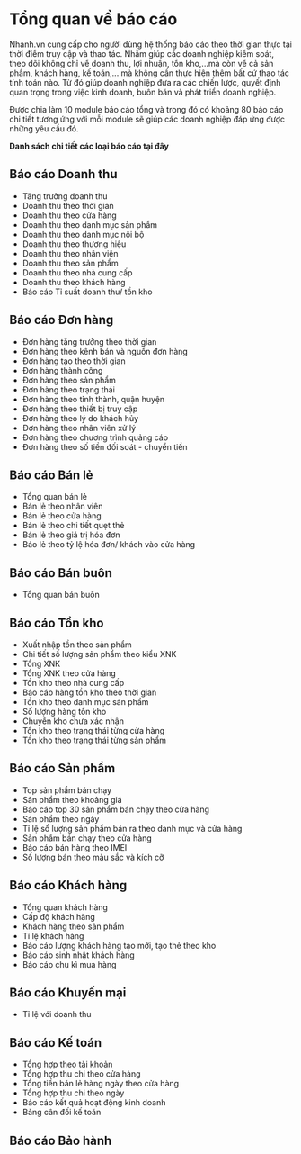 # Tổng quan về báo cáo

Nhanh.vn cung cấp cho người dùng hệ thống báo cáo theo thời gian thực tại thời điểm truy cập và thao tác. 
Nhằm giúp các doanh nghiệp kiểm soát, theo dõi không chỉ về doanh thu, lợi nhuận, tồn kho,...mà còn về cả sản phẩm, khách hàng, kế toán,... mà không cần thực hiện thêm bất cứ thao tác tính toán nào. Từ đó giúp doanh nghiệp đưa ra các chiến lược, quyết định quan trọng trong việc kinh doanh, buôn bán và phát triển doanh nghiệp.

Được chia làm 10 module báo cáo tổng và trong đó có khoảng 80 báo cáo chi tiết tương ứng với mỗi module sẽ giúp các doanh nghiệp đáp ứng được những yêu cầu đó. 

**Danh sách chi tiết các loại báo cáo tại đây**

## Báo cáo Doanh thu 
- Tăng trưởng doanh thu
- Doanh thu theo thời gian 
- Doanh thu theo cửa hàng 
- Doanh thu theo danh mục sản phẩm 
- Doanh thu theo danh mục nội bộ 
- Doanh thu theo thương hiệu 
- Doanh thu theo nhân viên
- Doanh thu theo sản phẩm
- Doanh thu theo nhà cung cấp
- Doanh thu theo khách hàng 
- Báo cáo Tỉ suất doanh thu/ tồn kho

## Báo cáo Đơn hàng

- Đơn hàng tăng trưởng theo thời gian
- Đơn hàng theo kênh bán và nguồn đơn hàng
- Đơn hàng tạo theo thời gian
- Đơn hàng thành công 
- Đơn hàng theo sản phẩm
- Đơn hàng theo trạng thái
- Đơn hàng theo tỉnh thành, quận huyện
- Đơn hàng theo thiết bị truy cập
- Đơn hàng theo lý do khách hủy
- Đơn hàng theo nhân viên xử lý
- Đơn hàng theo chương trình quảng cáo
- Đơn hàng theo số tiền đối soát - chuyển tiền

## Báo cáo Bán lẻ

- Tổng quan bán lẻ
- Bán lẻ theo nhân viên
- Bán lẻ theo cửa hàng 
- Bán lẻ theo chi tiết quẹt thẻ
- Bán lẻ theo giá trị hóa đơn
- Báo lẻ theo tỷ lệ hóa đơn/ khách vào cửa hàng

## Báo cáo Bán buôn

- Tổng quan bán buôn

## Báo cáo Tồn kho

- Xuất nhập tồn theo sản phẩm
- Chi tiết số lượng sản phẩm theo kiểu XNK
- Tổng XNK
- Tổng XNK theo cửa hàng 
- Tồn kho theo nhà cung cấp
- Báo cáo hàng tồn kho theo thời gian
- Tồn kho theo danh mục sản phẩm
- Số lượng hàng tồn kho
- Chuyển kho chưa xác nhận 
- Tồn kho theo trạng thái từng cửa hàng
- Tồn kho theo trạng thái từng sản phẩm

## Báo cáo Sản phẩm
- Top sản phẩm bán chạy
- Sản phẩm theo khoảng giá
- Báo cáo top 30 sản phẩm bán chạy theo cửa hàng
- Sản phẩm theo ngày
- Tỉ lệ số lượng sản phẩm bán ra theo danh mục và cửa hàng 
- Sản phẩm bán chạy theo cửa hàng
- Báo cáo bán hàng theo IMEI
- Số lượng bán theo màu sắc và kích cỡ

## Báo cáo Khách hàng

- Tổng quan khách hàng 
- Cấp độ khách hàng
- Khách hàng theo sản phẩm
- Tỉ lệ khách hàng
- Báo cáo lượng khách hàng tạo mới, tạo thẻ theo kho
- Báo cáo sinh nhật khách hàng
- Báo cáo chu kì mua hàng 

## Báo cáo Khuyến mại

- Tỉ lệ với doanh thu

## Báo cáo Kế toán

- Tổng hợp theo tài khoản
- Tổng hợp thu chi theo cửa hàng 
- Tổng tiền bán lẻ hàng ngày theo cửa hàng
- Tổng hợp thu chi theo ngày
- Báo cáo kết quả hoạt động kinh doanh
- Bảng cân đối kế toán

## Báo cáo Bảo hành
